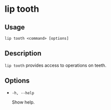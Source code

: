 # lip tooth

## Usage

```shell
lip tooth <command> [options]
```

## Description

`lip tooth` provides access to operations on teeth.

## Options

- `-h, --help`

  Show help.